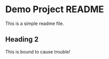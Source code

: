 # Demo Project README

This is a simple readme file.

## Heading 2

This is bound to cause trouble!

